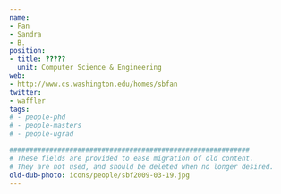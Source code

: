 ```yaml
---
name:
- Fan
- Sandra
- B.
position:
- title: ?????
  unit: Computer Science & Engineering
web:
- http://www.cs.washington.edu/homes/sbfan
twitter:
- waffler
tags:
# - people-phd
# - people-masters
# - people-ugrad

############################################################
# These fields are provided to ease migration of old content.
# They are not used, and should be deleted when no longer desired.
old-dub-photo: icons/people/sbf2009-03-19.jpg
---
```

